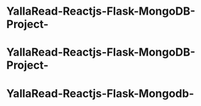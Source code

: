 # YallaRead-Reactjs-Flask-MongoDB-Project-
# YallaRead-Reactjs-Flask-MongoDB-Project-
# YallaRead-Reactjs-Flask-Mongodb-
